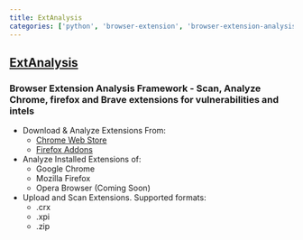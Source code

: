 ```yaml
---
title: ExtAnalysis
categories: ['python', 'browser-extension', 'browser-extension-analysis']
---
```

## [ExtAnalysis](https://github.com/Tuhinshubhra/ExtAnalysis)

### Browser Extension Analysis Framework - Scan, Analyze Chrome, firefox and Brave extensions for vulnerabilities and intels


 - Download & Analyze Extensions From:
	 - [Chrome Web Store](https://chrome.google.com)
	 - [Firefox Addons](https://addons.mozilla.org)	 
- Analyze Installed Extensions of:
	- Google Chrome
	- Mozilla Firefox
	- Opera Browser (Coming Soon)	
- Upload and Scan Extensions. Supported formats:
	- .crx
	- .xpi
	- .zip
	